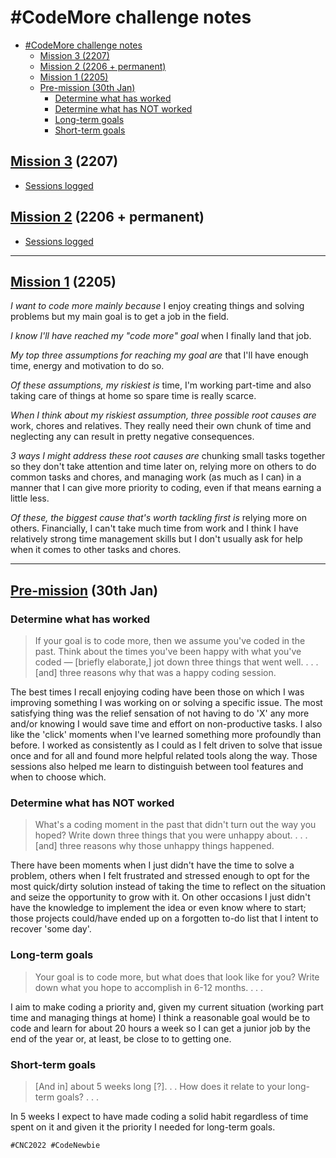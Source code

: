 # #CodeMore challenge notes
- [#CodeMore challenge notes](#codemore-challenge-notes)
	- [Mission 3 (2207)](#mission-3-2207)
	- [Mission 2 (2206 + permanent)](#mission-2-2206--permanent)
	- [Mission 1 (2205)](#mission-1-2205)
	- [Pre-mission (30th Jan)](#pre-mission-30th-jan)
		- [Determine what has worked](#determine-what-has-worked)
		- [Determine what has NOT worked](#determine-what-has-not-worked)
		- [Long-term goals](#long-term-goals)
		- [Short-term goals](#short-term-goals)

## [Mission 3](./CNC2022/3.mission-three.md) (2207)

- [Sessions logged](./CNC2022/3.1.2207-sessions.md)

## [Mission 2](./CNC2022/2.mission-two.md) (2206 + permanent)

- [Sessions logged](./CNC2022/2.1.2206-sessions.md)

___
## [Mission 1](./CNC2022/1.mission-one.md) (2205)

_I want to code more mainly because_ I enjoy creating things and solving problems but my main goal is to get a job in the field.
	
_I know I'll have reached my "code more" goal_ when I finally land that job.
	
_My top three assumptions for reaching my goal are_ that I'll have enough time, energy and motivation to do so.

_Of these assumptions, my riskiest is_ time, I'm working part-time and also taking care of things at home so spare time is really scarce.
	
_When I think about my riskiest assumption, three possible root causes are_ work, chores and relatives. They really need their own chunk of time and neglecting any can result in pretty negative consequences. 

_3 ways I might address these root causes are_ chunking small tasks together so they don't take attention and time later on, relying more on others to do common tasks and chores, and managing work (as much as I can) in a manner that I can give more priority to coding, even if that means earning a little less.

_Of these, the biggest cause that's worth tackling first is_ relying more on others. Financially, I can't take much time from work and I think I have relatively strong time management skills but I don't usually ask for help when it comes to other tasks and chores.

---

## [Pre-mission](./CNC2022/0.pre-mission.md#HOMEWORK) (30th Jan)
### Determine what has worked
>If your goal is to code more, then we assume you've coded in the past. Think about the times you've been happy with what you've coded — [briefly elaborate,] jot down three things that went well. . . . [and] three reasons why that was a happy coding session. 

The best times I recall enjoying coding have been those on which I was improving something I was working on or solving a specific issue. The most satisfying thing was the relief sensation of not having to do 'X' any more and/or knowing I would save time and effort on non-productive tasks. 
I also like the 'click' moments when I've learned something more profoundly than before.
I worked as consistently as I could as I felt driven to solve that issue once and for all and found more helpful related tools along the way. 
Those sessions also helped me learn to distinguish between tool features and when to choose which.

### Determine what has NOT worked
>What's a coding moment in the past that didn't turn out the way you hoped? Write down three things that you were unhappy about. . . .[and] three reasons why those unhappy things happened.

There have been moments when I just didn't have the time to solve a problem, others when I felt frustrated and stressed enough to opt for the most quick/dirty solution instead of taking the time to reflect on the situation and seize the opportunity to grow with it. On other occasions I just didn't have the knowledge to implement the idea or even know where to start; those projects could/have ended up on a forgotten to-do list that I intent to recover 'some day'.

### Long-term goals
>Your goal is to code more, but what does that look like for you? Write down what you hope to accomplish in 6-12 months. . . .

I aim to make coding a priority and, given my current situation (working part time and managing things at home) I think a reasonable goal would be to code and learn for about 20 hours a week so I can get a junior job by the end of the year or, at least, be close to to getting one.

### Short-term goals
>[And in] about 5 weeks long [?]. . . How does it relate to your long-term goals? . . . 

In 5 weeks I expect to have made coding a solid habit regardless of time spent on it and given it the priority I needed for long-term goals.

`#CNC2022 #CodeNewbie`